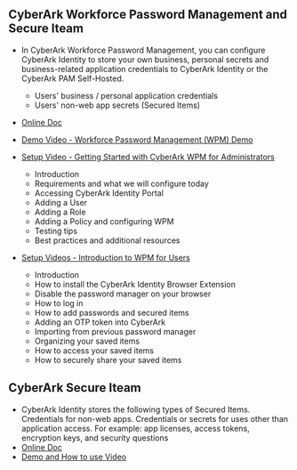 ## CyberArk Workforce Password Management and Secure Iteam
 - In CyberArk Workforce Password Management, you can configure CyberArk Identity to store your own business, personal secrets and business-related application credentials to CyberArk Identity or the CyberArk PAM Self-Hosted.
    - Users' business / personal application credentials
    - Users' non-web app secrets (Secured Items)
  - [Online Doc](https://docs.cyberark.com/Product-Doc/OnlineHelp/Idaptive/Latest/en/Content/SecureStorage/SecureStorage.htm)
 
  - [Demo Video - Workforce Password Management (WPM) Demo](https://www.youtube.com/watch?v=f6fC4_F-JGE)
  - [Setup Video - Getting Started with CyberArk WPM for Administrators](https://www.youtube.com/watch?v=RHIvP3Rlwss)
    - Introduction
    - Requirements and what we will configure today
    - Accessing CyberArk Identity Portal
    - Adding a User
    - Adding a Role
    - Adding a Policy and configuring WPM
    - Testing tips
    - Best practices and additional resources

  - [Setup Videos - Introduction to WPM for Users](https://www.youtube.com/watch?v=JXLk6syGLtQ)
    - Introduction
    - How to install the CyberArk Identity Browser Extension
    - Disable the password manager on your browser
    - How to log in
    - How to add passwords and secured items
    - Adding an OTP token into CyberArk
    - Importing from previous password manager
    - Organizing your saved items
    - How to access your saved items
    - How to securely share your saved items 

## CyberArk Secure Iteam
 - CyberArk Identity stores the following types of Secured Items. Credentials for non-web apps. Credentials or secrets for uses other than application access. For example: app licenses, access tokens, encryption keys, and security questions
 - [Online Doc](https://docs.cyberark.com/Idaptive/Latest/en/Content/SecureStorage/Manage-Secured-Items.htm)
 - [Demo and How to use Video](https://www.youtube.com/watch?v=9dc3spBv3Lo)
